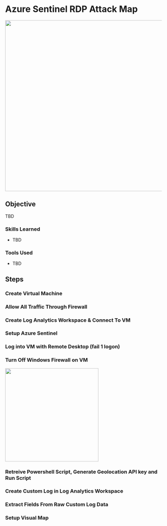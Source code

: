 # Azure Sentinel RDP Attack Map

<img src="https://github.com/user-attachments/assets/81d9719e-a74d-4fda-bfc0-ffd59ddc8f07" width="550"/>


## Objective

TBD

### Skills Learned

- TBD

### Tools Used

- TBD


## Steps


### Create Virtual Machine



### Allow All Traffic Through Firewall



### Create Log Analytics Workspace & Connect To VM



### Setup Azure Sentinel



### Log into VM with Remote Desktop (fail 1 logon) 


### Turn Off Windows Firewall on VM
<img src="https://github.com/user-attachments/assets/e4369f4f-7df4-437d-87a9-2a028750fe4a" width="300"/>


### Retreive Powershell Script, Generate Geolocation API key and Run Script



### Create Custom Log in Log Analytics Workspace



### Extract Fields From Raw Custom Log Data


### Setup Visual Map
